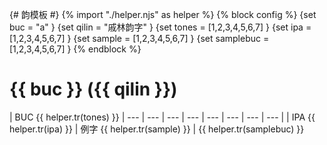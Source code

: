 {# 韵模板 #}
{% import "./helper.njs" as helper %}
{% block config %}
  {set buc = "a" }
  {set qilin = "戚林韵字" }
  {set tones = [1,2,3,4,5,6,7] }
  {set ipa = [1,2,3,4,5,6,7] }
  {set sample = [1,2,3,4,5,6,7] }
  {set samplebuc = [1,2,3,4,5,6,7] }
{% endblock %}
# {{ buc }} ({{ qilin }})


| BUC {{ helper.tr(tones) }}
| --- | --- | --- | --- | --- | --- | --- | --- |
| IPA {{ helper.tr(ipa) }}
| 例字 {{ helper.tr(sample) }}
|  {{ helper.tr(samplebuc) }}
